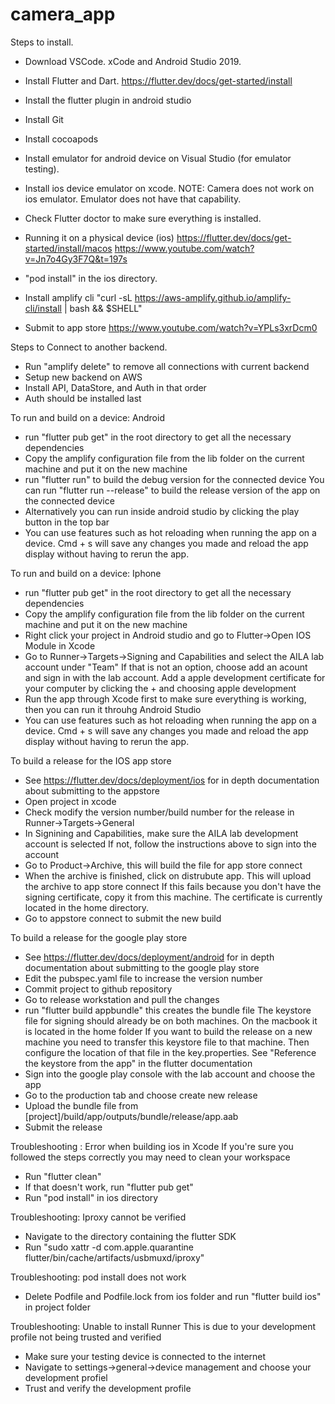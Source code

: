 # camera_app


Steps to install.
- Download VSCode. xCode and Android Studio 2019.
- Install Flutter and Dart.
    https://flutter.dev/docs/get-started/install
- Install the flutter plugin in android studio
- Install Git
- Install cocoapods
- Install emulator for android device on Visual Studio (for emulator testing).
- Install ios device emulator on xcode.
NOTE: Camera does not work on ios emulator. Emulator does not have that capability.
- Check Flutter doctor to make sure everything is installed.
- Running it on a physical device (ios)
    https://flutter.dev/docs/get-started/install/macos
    https://www.youtube.com/watch?v=Jn7o4Gy3F7Q&t=197s
- "pod install" in the ios directory.
- Install amplify cli
    "curl -sL https://aws-amplify.github.io/amplify-cli/install | bash && $SHELL"

- Submit to app store
    https://www.youtube.com/watch?v=YPLs3xrDcm0


Steps to Connect to another backend.
- Run "amplify delete" to remove all connections with current backend
- Setup new backend on AWS
- Install API, DataStore, and Auth in that order
- Auth should be installed last

To run and build on a device: Android
- run "flutter pub get" in the root directory to get all the necessary dependencies 
- Copy the amplify configuration file from the lib folder on the current machine and put it on the new machine
- run "flutter run" to build the debug version for the connected device
    You can run "flutter run --release" to build the release version of the app on the connected device
- Alternatively you can run inside android studio by clicking the play button in the top bar 
- You can use features such as hot reloading when running the app on a device. Cmd + s will save any changes 
    you made and reload the app display without having to rerun the app.
    
To run and build on a device: Iphone
- run "flutter pub get" in the root directory to get all the necessary dependencies 
- Copy the amplify configuration file from the lib folder on the current machine and put it on the new machine
- Right click your project in Android studio and go to Flutter->Open IOS Module in Xcode
- Go to Runner->Targets->Signing and Capabilities and select the AILA lab account under "Team"
    If that is not an option, choose add an acount and sign in with the lab account. 
    Add a apple development certificate for your computer by clicking the + and choosing apple development
- Run the app through Xcode first to make sure everything is working, then you can run it throuhg Android Studio
- You can use features such as hot reloading when running the app on a device. Cmd + s will save any changes 
    you made and reload the app display without having to rerun the app.
 
To build a release for the IOS app store
- See https://flutter.dev/docs/deployment/ios for in depth documentation about submitting to the appstore
- Open project in xcode 
- Check modify the version number/build number for the release in Runner->Targets->General
- In Signining and Capabilities, make sure the AILA lab development account is selected
    If not, follow the instructions above to sign into the account
- Go to Product->Archive, this will build the file for app store connect
- When the archive is finished, click on distrubute app. This will upload the archive to app store connect
    If this fails because you don't have the signing certificate, copy it from this machine. The certificate
    is currently located in the home directory.
- Go to appstore connect to submit the new build

To build a release for the google play store
- See https://flutter.dev/docs/deployment/android for in depth documentation about submitting to the google play store
- Edit the pubspec.yaml file to increase the version number
- Commit project to github repository 
- Go to release workstation and pull the changes
- run "flutter build appbundle" this creates the bundle file
    The keystore file for signing should already be on both machines. On the macbook it is located in the home folder
    If you want to build the release on a new machine you need to transfer this keystore file to that machine.
    Then configure the location of that file in the key.properties. See "Reference the keystore from the app" in the flutter documentation
- Sign into the google play console with the lab account and choose the app
- Go to the production tab and choose create new release
- Upload the bundle file from [project]/build/app/outputs/bundle/release/app.aab
- Submit the release

Troubleshooting : Error when building ios in Xcode
If you're sure you followed the steps correctly you may need to clean your workspace
- Run "flutter clean"
- If that doesn't work, run "flutter pub get"
- Run "pod install" in ios directory

Troubleshooting: Iproxy cannot be verified
- Navigate to the directory containing the flutter SDK
- Run "sudo xattr -d com.apple.quarantine flutter/bin/cache/artifacts/usbmuxd/iproxy"

Troubleshooting: pod install does not work
- Delete Podfile and Podfile.lock from ios folder and run "flutter build ios" in project folder 

Troubleshooting: Unable to install Runner
This is due to your development profile not being trusted and verified
- Make sure your testing device is connected to the internet
- Navigate to settings->general->device management and choose your development profiel
- Trust and verify the development profile
